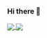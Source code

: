 ### Hi there 👋
<a href="https://github.com/BenSunWhiteBoard/github-readme-stats">
  <img align="center" src="https://github-readme-stats.vercel.app/api?username=BenSunWhiteBoard&count_private=true&show_icons=true&theme=radical&hide=issues" />
</a>
<a href="https://github.com/BenSunWhiteBoard/github-readme-stats">
  <img align="center" src="https://github-readme-stats.vercel.app/api/top-langs/?username=BenSunWhiteBoard&hide=jupyter%20notebook&show_icons=true&theme=radical&layout=compact" />
</a>



<!--
**BenSunWhiteBoard/BenSunWhiteBoard** is a ✨ _special_ ✨ repository because its `README.md` (this file) appears on your GitHub profile.

Here are some ideas to get you started:

- 🔭 I’m currently working on ...
- 🌱 I’m currently learning ...
- 👯 I’m looking to collaborate on ...
- 🤔 I’m looking for help with ...
- 💬 Ask me about ...
- 📫 How to reach me: ...
- 😄 Pronouns: ...
- ⚡ Fun fact: ...
-->
